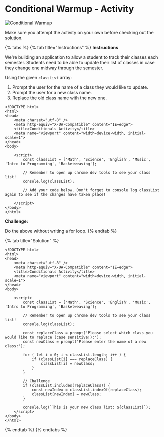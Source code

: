 # Conditional Warmup - Activity

![Conditional Warmup](https://github.com/cslewislives/frontend-prework/tree/7c7bc1ab2155c31482f755a757c91f4efcc6e770/.gitbook/assets/image%20%284%29.png)

Make sure you attempt the activity on your own before checking out the solution.

{% tabs %}
{% tab title="Instructions" %}
**Instructions**

We're building an application to allow a student to track their classes each semester. Students need to be able to update their list of classes in case they change one midway through the semester.

Using the given `classList` array:

1. Prompt the user for the name of a class they would like to update.
2. Prompt the user for a new class name.
3. Replace the old class name with the new one.

```markup
<!DOCTYPE html>
<html>
<head>
    <meta charset="utf-8" />
    <meta http-equiv="X-UA-Compatible" content="IE=edge">
    <title>Conditionals Activity</title>
    <meta name="viewport" content="width=device-width, initial-scale=1">
</head>
<body>

    <script>
        const classList = ['Math', 'Science', 'English', 'Music', 'Intro to Programming', 'Basketweaving'];

        // Remember to open up chrome dev tools to see your class list!
        console.log(classList);

        // Add your code below. Don't forget to console log classList again to see if the changes have taken place!

    </script>
</body>
</html>
```

**Challenge:**

Do the above without writing a for loop.
{% endtab %}

{% tab title="Solution" %}
```markup
<!DOCTYPE html>
<html>
<head>
    <meta charset="utf-8" />
    <meta http-equiv="X-UA-Compatible" content="IE=edge">
    <title>Conditionals Activity</title>
    <meta name="viewport" content="width=device-width, initial-scale=1">
</head>
<body>

    <script>
        const classList = ['Math', 'Science', 'English', 'Music', 'Intro to Programming', 'Basketweaving'];

        // Remember to open up chrome dev tools to see your class list!
        console.log(classList);

        const replaceClass = prompt('Please select which class you would like to replace (case sensitive!):'); 
        const newClass = prompt('Please enter the name of a new class:');

        for ( let i = 0; i < classList.length; i++ ) {
            if (classList[i] === replaceClass) {
                classList[i] = newClass;
            }
        }

        // Challenge
        if (classList.includes(replaceClass)) {
            const newIndex = classList.indexOf(replaceClass);
            classList[newIndex] = newClass;
        }

        console.log(`This is your new class list: ${classList}`);
    </script>
</body>
</html>
```
{% endtab %}
{% endtabs %}

